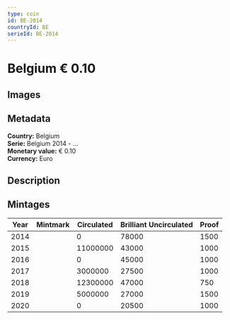 ```yaml
---
type: coin
id: BE-2014
countryId: BE
serieId: BE-2014
---
```


# Belgium € 0.10

## Images


## Metadata

**Country:** Belgium\
**Serie:** Belgium 2014 - ...\
**Monetary value:** € 0.10\
**Currency:** Euro

## Description


## Mintages
| Year | Mintmark | Circulated | Brilliant Uncirculated | Proof |
| ---- | -------- | ---------- | ---------------------- | ----- |
| 2014 |  | 0| 78000 | 1500 |
| 2015 |  | 11000000| 43000 | 1000 |
| 2016 |  | 0| 45000 | 1000 |
| 2017 |  | 3000000| 27500 | 1000 |
| 2018 |  | 12300000| 47000 | 750 |
| 2019 |  | 5000000| 27000 | 1500 |
| 2020 |  | 0| 20500 | 1000 |
